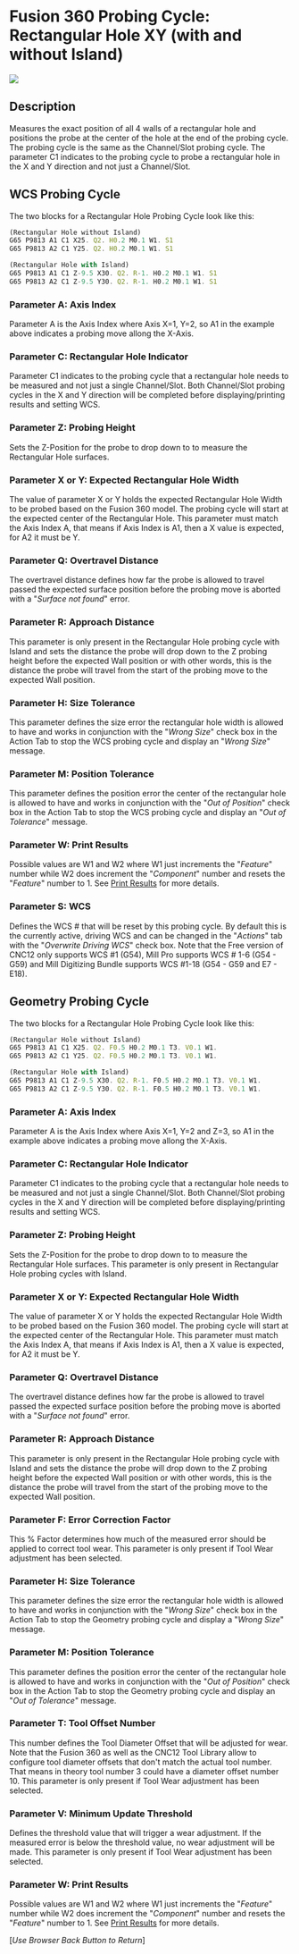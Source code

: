 # Fusion 360 Probing Cycle: Rectangular Hole XY (with and without Island)


![](/images/fp008.PNG)


## Description
Measures the exact position of all 4 walls of a rectangular hole and positions the probe at the center of the hole at the end of the probing cycle.
The probing cycle is the same as the Channel/Slot probing cycle. The parameter C1 indicates to the probing cycle to probe a rectangular hole in the X and Y direction and not just a Channel/Slot.

## WCS Probing Cycle
The two blocks for a Rectangular Hole Probing Cycle look like this:

```javascript
(Rectangular Hole without Island)
G65 P9813 A1 C1 X25. Q2. H0.2 M0.1 W1. S1
G65 P9813 A2 C1 Y25. Q2. H0.2 M0.1 W1. S1

(Rectangular Hole with Island)
G65 P9813 A1 C1 Z-9.5 X30. Q2. R-1. H0.2 M0.1 W1. S1
G65 P9813 A2 C1 Z-9.5 Y30. Q2. R-1. H0.2 M0.1 W1. S1
```
### Parameter A: Axis Index
Parameter A is the Axis Index where Axis X=1, Y=2, so A1 in the example above indicates a probing move allong the X-Axis.

### Parameter C: Rectangular Hole Indicator
Parameter C1  indicates to the probing cycle that a rectangular hole needs to be measured and not just a single Channel/Slot. 
Both Channel/Slot probing cycles in the X and Y direction will be completed before displaying/printing results and setting WCS.

### Parameter Z: Probing Height
Sets the Z-Position for the probe to drop down to to measure the Rectangular Hole surfaces. 

### Parameter X or Y: Expected Rectangular Hole Width 
The value of parameter X or Y holds the expected Rectangular Hole Width to be probed based on the Fusion 360 model. The probing cycle will start at the expected center of the Rectangular Hole.
This parameter must match the Axis Index A, that means if Axis Index is A1, then a X value is expected, for A2 it must be Y.

### Parameter Q: Overtravel Distance
The overtravel distance defines how far the probe is allowed to travel passed the expected surface position before the probing move is aborted with a "*Surface not found*" error.

### Parameter R: Approach Distance
This parameter is only present in the Rectangular Hole probing cycle with Island and sets the distance the probe will drop down to the Z probing height before the expected Wall position or with other words, 
this is the distance the probe will travel from the start of the probing move to the expected Wall position.

### Parameter H: Size Tolerance
This parameter defines the size error the rectangular hole width is allowed to have and works in conjunction with the "*Wrong Size*" check box in the Action Tab to stop the WCS probing cycle and display an "*Wrong Size*" message.

### Parameter M: Position Tolerance
This parameter defines the position error the center of the rectangular hole is allowed to have and works in conjunction with the "*Out of Position*" check box in the Action Tab to stop the WCS probing cycle and display an "*Out of Tolerance*" message.

### Parameter W: Print Results
Possible values are W1 and W2 where W1 just increments the "*Feature*" number while W2 does increment the "*Component*" number and resets the "*Feature*" number to 1.
See [Print Results](ProbePrintResults.md) for more details.

### Parameter S: WCS #
Defines the WCS # that will be reset by this probing cycle. 
By default this is the currently active, driving WCS and can be changed in the "*Actions*" tab with the "*Overwrite Driving WCS*" check box. 
Note that the Free version of CNC12 only supports WCS #1 (G54), Mill Pro supports WCS # 1-6 (G54 - G59) and Mill Digitizing Bundle supports WCS #1-18 (G54 - G59 and E7 - E18).

## Geometry Probing Cycle
The two blocks for a Rectangular Hole Probing Cycle look like this:

```javascript
(Rectangular Hole without Island)
G65 P9813 A1 C1 X25. Q2. F0.5 H0.2 M0.1 T3. V0.1 W1.
G65 P9813 A2 C1 Y25. Q2. F0.5 H0.2 M0.1 T3. V0.1 W1.

(Rectangular Hole with Island)
G65 P9813 A1 C1 Z-9.5 X30. Q2. R-1. F0.5 H0.2 M0.1 T3. V0.1 W1.
G65 P9813 A2 C1 Z-9.5 Y30. Q2. R-1. F0.5 H0.2 M0.1 T3. V0.1 W1.
```

### Parameter A: Axis Index
Parameter A is the Axis Index where Axis X=1, Y=2 and Z=3, so A1 in the example above indicates a probing move allong the X-Axis.

### Parameter C: Rectangular Hole Indicator
Parameter C1  indicates to the probing cycle that a rectangular hole needs to be measured and not just a single Channel/Slot. 
Both Channel/Slot probing cycles in the X and Y direction will be completed before displaying/printing results and setting WCS.

### Parameter Z: Probing Height
Sets the Z-Position for the probe to drop down to to measure the Rectangular Hole surfaces. 
This parameter is only present in Rectangular Hole probing cycles with Island. 

### Parameter X or Y: Expected Rectangular Hole Width 
The value of parameter X or Y holds the expected Rectangular Hole Width to be probed based on the Fusion 360 model. The probing cycle will start at the expected center of the Rectangular Hole.
This parameter must match the Axis Index A, that means if Axis Index is A1, then a X value is expected, for A2 it must be Y.

### Parameter Q: Overtravel Distance
The overtravel distance defines how far the probe is allowed to travel passed the expected surface position before the probing move is aborted with a "*Surface not found*" error.

### Parameter R: Approach Distance
This parameter is only present in the Rectangular Hole probing cycle with Island and sets the distance the probe will drop down to the Z probing height before the expected Wall position or with other words, 
this is the distance the probe will travel from the start of the probing move to the expected Wall position.

### Parameter F: Error Correction Factor
This % Factor determines how much of the measured error should be applied to correct tool wear.
This parameter is only present if Tool Wear adjustment has been selected.

### Parameter H: Size Tolerance
This parameter defines the size error the rectangular hole width is allowed to have and works in conjunction with the "*Wrong Size*" check box in the Action Tab to stop the Geometry probing cycle and display a "*Wrong Size*" message.

### Parameter M: Position Tolerance
This parameter defines the position error the center of the rectangular hole is allowed to have and works in conjunction with the "*Out of Position*" check box in the Action Tab to stop the Geometry probing cycle and display an "*Out of Tolerance*" message.

### Parameter T: Tool Offset Number
This number defines the Tool Diameter Offset that will be adjusted for wear. 
Note that the Fusion 360 as well as the CNC12 Tool Library allow to configure tool diameter offsets that don't match the actual tool number. 
That means in theory tool number 3 could have a diameter offset number 10.
This parameter is only present if Tool Wear adjustment has been selected.

### Parameter V: Minimum Update Threshold
Defines the threshold value that will trigger a wear adjustment. If the measured error is below the threshold value, no wear adjustment will be made.
This parameter is only present if Tool Wear adjustment has been selected.

### Parameter W: Print Results
Possible values are W1 and W2 where W1 just increments the "*Feature*" number while W2 does increment the "*Component*" number and resets the "*Feature*" number to 1.
See [Print Results](ProbePrintResults.md) for more details.



[*Use Browser Back Button to Return*]